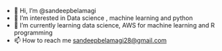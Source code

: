 - 👋 Hi, I’m @sandeepbelamagi
- 👀 I’m interested in Data science , machine learning and python
- 🌱 I’m currently learning data science, AWS for machine learning and R programming
- 📫 How to reach me sandeepbelamagi28@gmail.com

<!---
sandeepbelamagi/sandeepbelamagi is a ✨ special ✨ repository because its `README.md` (this file) appears on your GitHub profile.
You can click the Preview link to take a look at your changes.
--->
